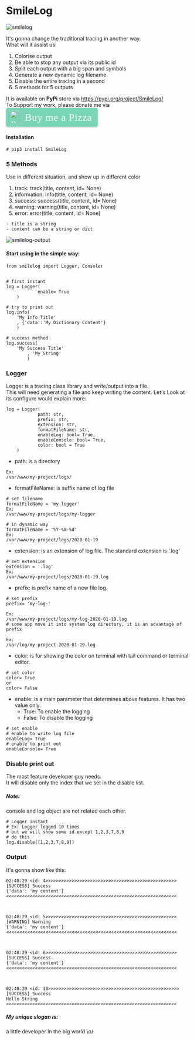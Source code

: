 # SmileLog
![smilelog](https://user-images.githubusercontent.com/227092/76993446-6e44ff00-697f-11ea-9aed-970b8fa0e126.png)

It's gonna change the traditional tracing in another way.\
What will it assist us:
 
1. Colorise output
2. Be able to stop any output via its public id
3. Split each output with a big span and symbols
4. Generate a new dynamic log filename
5. Disable the entire tracing in a second
6. 5 methods for 5 outputs

It is available on **PyPi** store via https://pypi.org/project/SmileLog/ \
To Support my work, please donate me via <style>.bmc-button img{height: 34px !important;width: 35px !important;margin-bottom: 1px !important;box-shadow: none !important;border: none !important;vertical-align: middle !important;}.bmc-button{padding: 7px 15px 7px 10px !important;line-height: 35px !important;height:51px !important;text-decoration: none !important;display:inline-flex !important;color:#ffffff !important;background-color:#79D6B5 !important;border-radius: 5px !important;border: 1px solid transparent !important;padding: 7px 15px 7px 10px !important;font-size: 22px !important;letter-spacing: 0.6px !important;box-shadow: 0px 1px 2px rgba(190, 190, 190, 0.5) !important;-webkit-box-shadow: 0px 1px 2px 2px rgba(190, 190, 190, 0.5) !important;margin: 0 auto !important;font-family:'Cookie', cursive !important;-webkit-box-sizing: border-box !important;box-sizing: border-box !important;}.bmc-button:hover, .bmc-button:active, .bmc-button:focus {-webkit-box-shadow: 0px 1px 2px 2px rgba(190, 190, 190, 0.5) !important;text-decoration: none !important;box-shadow: 0px 1px 2px 2px rgba(190, 190, 190, 0.5) !important;opacity: 0.85 !important;color:#ffffff !important;}</style><link href="https://fonts.googleapis.com/css?family=Cookie" rel="stylesheet"><a class="bmc-button" target="_blank" href="https://www.buymeacoffee.com/sitthykun"><img src="https://cdn.buymeacoffee.com/buttons/bmc-new-btn-logo.svg" alt="Buy me a Pizza"><span style="margin-left:5px;font-size:28px !important;">Buy me a Pizza</span></a>
 
#### Installation
```
# pip3 install SmileLog
```


### 5 Methods
Use in different situation, and show up in different color
1. track: track(title, content, id= None)
2. information: info(title, content, id= None)
3. success: success(title, content, id= None)
4. warning: warning(title, content, id= None)
5. error: error(title, content, id= None)
```
- title is a string
- content can be a string or dict
```
![smilelog-output](https://user-images.githubusercontent.com/227092/76993665-c845c480-697f-11ea-862d-8622cca09f14.png)

#### Start using in the simple way:

```
from smilelog import Logger, Consoler


# first instant
log	= Logger(
            enable= True
	)

# try to print out
log.info(
	'My Info Title'
	, {'data':'My Dictionary Content'}
	)

# success method
log.success(
	'My Success Title'
        , 'My String'
        )
```

### Logger
Logger is a tracing class library and write/output into a file.\
This will need generating a file and keep writing the content.
Let's Look at its configure would explain more:

```
log	= Logger(
            path: str, 
            prefix: str, 
            extension: str, 
            formatFileName: str, 
            enableLog: bool= True,
            enableConsole: bool= True,
            color: bool = True
	)
```
- path: is a directory
```
Ex:
/var/www/my-project/logs/
```
- formatFileName: is suffix name of log file
```
# set filename
formatFileName = 'my-logger'
Ex:
/var/www/my-project/logs/my-logger

# in dynamic way
formatFileName = '%Y-%m-%d'
Ex:
/var/www/my-project/logs/2020-01-19
```
- extension: is an extension of log file. The standard extension is '.log'
```
# set extension
extension = '.log'
Ex:
/var/www/my-project/logs/2020-01-19.log
```
- prefix: is prefix name of a new file log. 
```
# set prefix
prefix= 'my-log-'

Ex: 
/var/www/my-project/logs/my-log-2020-01-19.log 
# some app move it into system log directory, it is an advantage of prefix

Ex:
/var/log/my-project-2020-01-19.log
```
- color: is for showing the color on terminal with tail command or terminal editor.
```
# set color
color= True
or
color= False
```
- enable: is a main parameter that determines above features. It has two value only.
	- True: To enable the logging
	- False: To disable the logging
```
# set enable
# enable to write log file
enableLog= True
# enable to print out
enableConsole= True
```

### Disable print out
The most feature developer guy needs.\
It will disable only the index that we set in the disable list.
##### Note: 
console and log object are not related each other.

```
# Logger instant
# Ex: Logger logged 10 times
# but we will show some id except 1,2,3,7,8,9
# do this
log.disable([1,2,3,7,8,9])

```

### Output
It's gonna show like this:
```
02:48:29 <id: 4>>>>>>>>>>>>>>>>>>>>>>>>>>>>>>>>>>>>>>>>>>>>>>>>>>
[SUCCESS] Success 
{'data': 'my content'} 
<<<<<<<<<<<<<<<<<<<<<<<<<<<<<<<<<<<<<<<<<<<<<<<<<<<<<<<<<<<<<<<<<



02:48:29 <id: 5>>>>>>>>>>>>>>>>>>>>>>>>>>>>>>>>>>>>>>>>>>>>>>>>>>
[WARNING] Warning 
{'data': 'my content'} 
<<<<<<<<<<<<<<<<<<<<<<<<<<<<<<<<<<<<<<<<<<<<<<<<<<<<<<<<<<<<<<<<<



02:48:29 <id: 6>>>>>>>>>>>>>>>>>>>>>>>>>>>>>>>>>>>>>>>>>>>>>>>>>>
[SUCCESS] Success 
{'data': 'my content'} 
<<<<<<<<<<<<<<<<<<<<<<<<<<<<<<<<<<<<<<<<<<<<<<<<<<<<<<<<<<<<<<<<<



02:48:29 <id: 10>>>>>>>>>>>>>>>>>>>>>>>>>>>>>>>>>>>>>>>>>>>>>>>>>>
[SUCCESS] Success 
Hello String 
<<<<<<<<<<<<<<<<<<<<<<<<<<<<<<<<<<<<<<<<<<<<<<<<<<<<<<<<<<<<<<<<<

```
##### My unique slogan is:
a little developer in the big world \o/
